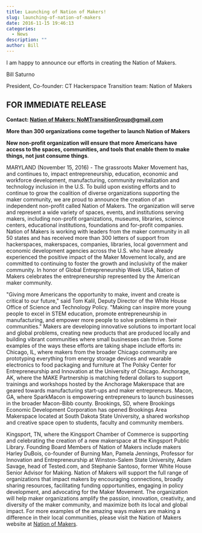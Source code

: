```yaml
---
title: Launching of Nation of Makers!
slug: launching-of-nation-of-makers
date: 2016-11-15 19:46:13
categories:
  - News
description: ""
author: Bill
---
```



I am happy to announce our efforts in creating the Nation of Makers.

Bill Saturno

President, Co-founder: CT Hackerspace Transition team: Nation of Makers

## FOR IMMEDIATE RELEASE

**Contact: [Nation of Makers: NoMTransitionGroup@gmail.com](mailto:NoMTransitionGroup@gmail.com)**

**More than 300 organizations come together to launch Nation of Makers**

**New non-profit organization will ensure that more Americans have access to the spaces, communities, and tools that enable them to make things, not just consume things**.

MARYLAND (November 15, 2016) - The grassroots Maker Movement has, and continues to, impact entrepreneurship, education, economic and workforce development, manufacturing, community revitalization and technology inclusion in the U.S. To build upon existing efforts and to continue to grow the coalition of diverse organizations supporting the maker community, we are proud to announce the creation of an independent non-profit called Nation of Makers. The organization will serve and represent a wide variety of spaces, events, and institutions serving makers, including non-profit organizations, museums, libraries, science centers, educational institutions, foundations and for-profit companies. Nation of Makers is working with leaders from the maker community in all 50 states and has received more than 300 letters of support from hackerspaces, makerspaces, companies, libraries, local government and economic development agencies across the U.S. who have already experienced the positive impact of the Maker Movement locally, and are committed to continuing to foster the growth and inclusivity of the maker community. In honor of Global Entrepreneurship Week USA, Nation of Makers celebrates the entrepreneurship represented by the American maker community.

"Giving more Americans the opportunity to make, invent and create is critical to our future," said Tom Kalil, Deputy Director of the White House Office of Science and Technology Policy. "Making can inspire more young people to excel in STEM education, promote entrepreneurship in manufacturing, and empower more people to solve problems in their communities." Makers are developing innovative solutions to important local and global problems, creating new products that are produced locally and building vibrant communities where small businesses can thrive. Some examples of the ways these efforts are taking shape include efforts in: Chicago, IL, where makers from the broader Chicago community are prototyping everything from energy storage devices and wearable electronics to food packaging and furniture at The Polsky Center for Entrepreneurship and Innovation at the University of Chicago. Anchorage, AK, where the MAKE Partnership is matching federal dollars to support trainings and workshops hosted by the Anchorage Makerspace that are geared towards manufacturing start-ups and maker entrepreneurs. Macon, GA, where SparkMacon is empowering entrepreneurs to launch businesses in the broader Macon-Bibb county. Brookings, SD, where Brookings Economic Development Corporation has opened Brookings Area Makerspace located at South Dakota State University, a shared workshop and creative space open to students, faculty and community members.

Kingsport, TN, where the Kingsport Chamber of Commerce is supporting and celebrating the creation of a new makerspace at the Kingsport Public Library. Founding Board Members of Nation of Makers include makers Harley DuBois, co-founder of Burning Man, Pamela Jennings, Professor for Innovation and Entrepreneurship at Winston-Salem State University, Adam Savage, head of Tested.com, and Stephanie Santoso, former White House Senior Advisor for Making. Nation of Makers will support the full range of organizations that impact makers by encouraging connections, broadly sharing resources, facilitating funding opportunities, engaging in policy development, and advocating for the Maker Movement. The organization will help maker organizations amplify the passion, innovation, creativity, and diversity of the maker community, and maximize both its local and global impact. For more examples of the amazing ways makers are making a difference in their local communities, please visit the Nation of Makers website at [Nation of Makers](https://www.nationofmakers.us).
